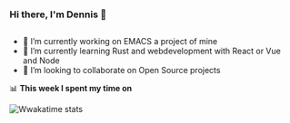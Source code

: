 ### Hi there, I'm Dennis 👋

## 
- 🔭 I’m currently working on EMACS a project of mine
- 🌱 I’m currently learning Rust and webdevelopment with React or Vue and Node
- 👯 I’m looking to collaborate on Open Source projects

📊 **This week I spent my time on**

![Wwakatime stats](https://github-readme-stats-taupe-two.vercel.app/api/wakatime?username=JolloDede&hide_title=true&hide_border=true&langs_count=5)
<!--START_SECTION:waka-->
<!--END_SECTION:waka-->

<!--
**JolloDede/JolloDede** is a ✨ _special_ ✨ repository because its `README.md` (this file) appears on your GitHub profile.

Here are some ideas to get you started:

- 🔭 I’m currently working on ...
- 🌱 I’m currently learning ...
- 👯 I’m looking to collaborate on ...
- 🤔 I’m looking for help with ...
- 💬 Ask me about ...
- 📫 How to reach me: ...
- 😄 Pronouns: ...
- ⚡ Fun fact: ...
-->



